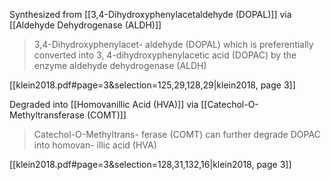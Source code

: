Synthesized from [[3,4-Dihydroxyphenylacetaldehyde (DOPAL)]] via [[Aldehyde Dehydrogenase (ALDH)]]
> 3,4-Dihydroxyphenylacet- aldehyde (DOPAL) which is preferentially converted into 3, 4-dihydroxyphenylacetic acid (DOPAC) by the enzyme aldehyde dehydrogenase (ALDH)

[[klein2018.pdf#page=3&selection=125,29,128,29|klein2018, page 3]]


Degraded into [[Homovanillic Acid (HVA)]] via [[Catechol-O-Methyltransferase (COMT)]]

> Catechol-O-Methyltrans- ferase (COMT) can further degrade DOPAC into homovan- illic acid (HVA)

[[klein2018.pdf#page=3&selection=128,31,132,16|klein2018, page 3]]